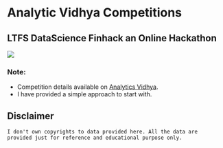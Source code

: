 # Analytic Vidhya Competitions

## LTFS DataScience Finhack an Online Hackathon
<img src='LFTS/images/ltfs.png'>

### Note:
- Competition details available on [Analytics Vidhya](https://datahack.analyticsvidhya.com/contest/ltfs-datascience-finhack-an-online-hackathon/).
- I have provided a simple approach to start with.  







## Disclaimer

```text
I don't own copyrights to data provided here. All the data are provided just for reference and educational purpose only. 

```
